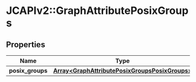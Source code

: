 # JCAPIv2::GraphAttributePosixGroups

## Properties
Name | Type | Description | Notes
------------ | ------------- | ------------- | -------------
**posix_groups** | [**Array&lt;GraphAttributePosixGroupsPosixGroups&gt;**](GraphAttributePosixGroupsPosixGroups.md) |  | [optional] 

